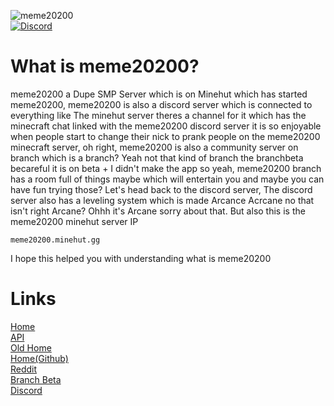 ![meme20200](https://git20200.gq/meme20200.webp)
<br>
<a href="https://discord.gg/c9xxRF7eFb"><img src="https://img.shields.io/discord/783309924171644938?color=5865F2&logo=discord&logoColor=white" alt="Discord" /></a>
<br>
# What is meme20200?
meme20200 a Dupe SMP Server which is on Minehut which has started meme20200, meme20200 is also a discord server which is connected to everything like The minehut server theres a channel for it which has the minecraft chat linked with the meme20200 discord server it is so enjoyable when people start to change their nick to prank people on the meme20200 minecraft server, oh right, meme20200 is also a community server on branch which is a branch? Yeah not that kind of branch the branchbeta becareful it is on beta + I didn't make the app so yeah, meme20200 branch has a room full of things maybe which will entertain you and maybe you can have fun trying those? Let's head back to the discord server, The discord server also has a leveling system which is made Arcance Acrcane no that isn't right Arcane? Ohhh it's Arcane sorry about that. But also this is the meme20200 minehut server IP 
```
meme20200.minehut.gg
```
I hope this helped you with understanding what is meme20200
# Links
[Home](https://git20200.gq)
<br>
[API](https://api.git20200.gq)
<br>
[Old Home](https://home.git20200.gq)
<br>
[Home(Github)](https://meme20200.github.io)
<br>
[Reddit](https://reddit.com/r/meme20200)
<br>
[Branch Beta](https://app.branchbeta.com/branch/meme20200)
<br>
[Discord](https://discord.gg/c9xxRF7eFb)
